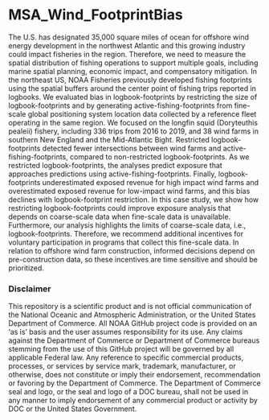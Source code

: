 # MSA_Wind_FootprintBias
The U.S. has designated 35,000 square miles of ocean for offshore wind energy development in the northwest Atlantic and this growing industry could impact fisheries in the region. Therefore, we need to measure the spatial distribution of fishing operations to support multiple goals, including marine spatial planning, economic impact, and compensatory mitigation. In the northeast US, NOAA Fisheries previously developed fishing footprints using the spatial buffers around the center point of fishing trips reported in logbooks. We evaluated bias in logbook-footprints by restricting the size of logbook-footprints and by generating active-fishing-footprints from fine-scale global positioning system location data collected by a reference fleet operating in the same region. We focused on the longfin squid (Doryteuthis pealeii) fishery, including 336 trips from 2016 to 2019, and 38 wind farms in southern New England and the Mid-Atlantic Bight. Restricted logbook-footprints detected fewer intersections between wind farms and active-fishing-footprints, compared to non-restricted logbook-footprints. As we restricted logbook-footprints, the analyses predict exposure that approaches predictions using active-fishing-footprints. Finally, logbook-footprints underestimated exposed revenue for high impact wind farms and overestimated exposed revenue for low-impact wind farms, and this bias declines with logbook-footprint restriction. In this case study, we show how restricting logbook-footprints could improve exposure analysis that depends on coarse-scale data when fine-scale data is unavailable. Furthermore, our analysis highlights the limits of coarse-scale data, i.e., logbook-footprints. Therefore, we recommend additional incentives for voluntary participation in programs that collect this fine-scale data. In relation to offshore wind farm construction, informed decisions depend on pre-construction data, so these incentives are time sensitive and should be prioritized.

### Disclaimer
This repository is a scientific product and is not official communication of the National Oceanic and Atmospheric Administration, or the United States Department of Commerce. All NOAA GitHub project code is provided on an ‘as is’ basis and the user assumes responsibility for its use. Any claims against the Department of Commerce or Department of Commerce bureaus stemming from the use of this GitHub project will be governed by all applicable Federal law. Any reference to specific commercial products, processes, or services by service mark, trademark, manufacturer, or otherwise, does not constitute or imply their endorsement, recommendation or favoring by the Department of Commerce. The Department of Commerce seal and logo, or the seal and logo of a DOC bureau, shall not be used in any manner to imply endorsement of any commercial product or activity by DOC or the United States Government.
